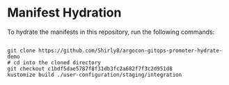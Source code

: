 
# Manifest Hydration

To hydrate the manifests in this repository, run the following commands:

```shell

git clone https://github.com/Shirly8/argocon-gitops-promoter-hydrate-demo
# cd into the cloned directory
git checkout c1bdf5dae5787f8f31db3fc2a682f7f3c2d951d8
kustomize build ./user-configuration/staging/integration
```